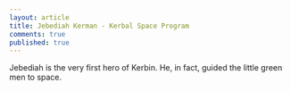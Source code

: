 ```yaml
---
layout: article
title: Jebediah Kerman - Kerbal Space Program
comments: true
published: true
---
```






Jebediah is the very first hero of Kerbin. He, in fact, guided the little green men to space.
